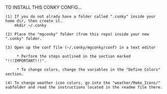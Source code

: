 TO INSTALL THIS CONKY CONFIG...

    (1) If you do not alrady have a folder called ".conky" inside your home dir, then create it.
        mkdir ~/.conky

    (2) Place the "mgconky" folder (from this repo) inside your new ".conky" folder.

    (3) Open up the conf file (~/.conky/mgconky/conf) in a text editor

         * Perform the steps outlined in the section marked "!!!IMPORTANT!!!".

         * To change colors, change the variables in the "Define Colors" section.

    (4) To change weather icon colors, go into the "weather/Make_Icons/" subfolder and read the instructions located in the readme file there.

